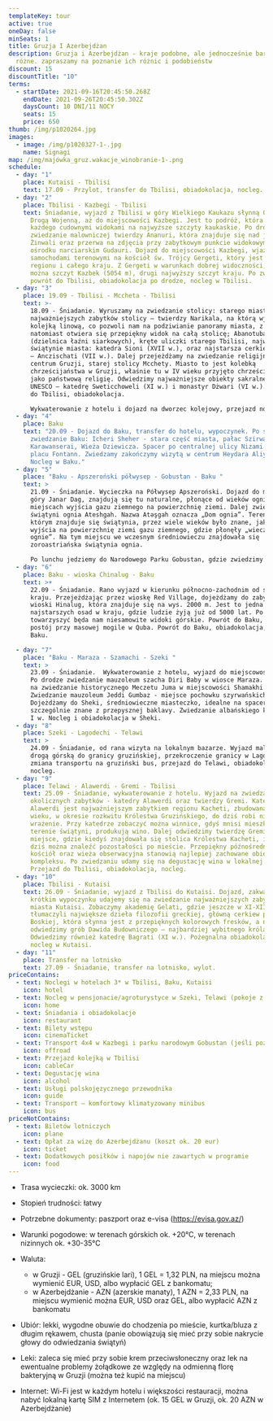 ```yaml
---
templateKey: tour
active: true
oneDay: false
minSeats: 1
title: Gruzja I Azerbejdżan
description: Gruzja i Azerbejdżan - kraje podobne, ale jednocześnie bardzo
  różne. zapraszamy na poznanie ich różnic i podobieństw
discount: 15
discountTitle: "10"
terms:
  - startDate: 2021-09-16T20:45:50.268Z
    endDate: 2021-09-26T20:45:50.302Z
    daysCount: 10 DNI/11 NOCY
    seats: 15
    price: 650
thumb: /img/p1020264.jpg
images:
  - image: /img/p1020327-1-.jpg
    name: Signagi
map: /img/majówka_gruz.wakacje_winobranie-1-.png
schedule:
  - day: "1"
    place: Kutaisi - Tbilisi
    text: 17.09 - Przylot, transfer do Tbilisi, obiadokolacja, nocleg.
  - day: "2"
    place: Tbilisi - Kazbegi - Tbilisi
    text: Śniadanie, wyjazd z Tbilisi w góry Wielkiego Kaukazu słynną Gruzińską
      Drogą Wojenną, aż do miejscowości Kazbegi. Jest to podróż, która zachwyci
      każdego cudownymi widokami na najwyższe szczyty kaukaskie. Po drodze
      zwiedzanie malowniczej twierdzy Ananuri, która znajduje się nad jeziorem
      Żinwali oraz przerwa na zdjęcia przy zabytkowym punkcie widokowym w
      ośrodku narciarskim Gudauri. Dojazd do miejscowości Kazbegi, wjazd
      samochodami terenowymi na kościół św. Trójcy Gergeti, który jest wizytówką
      regionu i całego kraju. Z Gergeti w warunkach dobrej widoczności, zobaczyć
      można szczyt Kazbek (5054 m), drugi najwyższy szczyt kraju. Po zwiedzaniu
      powrót do Tbilisi, obiadokolacja po drodze, nocleg w Tbilisi.
  - day: "3"
    place: 19.09 - Tbilisi - Mccheta - Tbilisi
    text: >-
      18.09 - Śniadanie. Wyruszamy na zwiedzanie stolicy: starego miasta oraz
      najważniejszych zabytków stolicy – twierdzy Narikala, na którą wjedziemy
      kolejką linową, co pozwoli nam na podziwianie panoramy miasta, z twierdzy
      natomiast otwiera się przepiękny widok na całą stolicę; Abanotubani
      (dzielnica łaźni siarkowych), kręte uliczki starego Tbilisi, najważniejsze
      świątynie miasta: katedra Sioni (XVII w.), oraz najstarsza cerkiew Tbilisi
      – Anczischati (VII w.). Dalej przejeżdżamy na zwiedzanie religijnego
      centrum Gruzji, starej stolicy Mcchety. Miasto to jest kolebką
      chrześcijaństwa w Gruzji, właśnie tu w IV wieku przyjęto chrześcijaństwo
      jako państwową religię. Odwiedzimy najważniejsze obiekty sakralne z listy
      UNESCO – katedrę Sweticchoweli (XI w.) i monastyr Dżwari (VI w.). Powrót
      do Tbilisi, obiadokolacja. 

      Wykwaterowanie z hotelu i dojazd na dworzec kolejowy, przejazd nocnym pociągiem relacji Tbilisi - Baku. 
  - day: "4"
    place: Baku
    text: "20.09 - Dojazd do Baku, transfer do hotelu, wypoczynek. Po śniadaniu
      zwiedzanie Baku: Icheri Sheher - stara część miasta, pałac Szirwan Szacha,
      Karawanserai, Wieża Dziewicza. Spacer po centralnej ulicy Nizami oraz
      placu Fontann. Zwiedzamy zakończymy wizytą w centrum Heydara Aliyeva.
      Nocleg w Baku."
  - day: "5"
    place: "Baku - Apszeroński półwysep - Gobustan - Baku "
    text: >
      21.09 - Śniadanie. Wycieczka na Półwysep Apszeroński. Dojazd do mitycznej
      góry Janar Dag, znajdują się tu naturalne, płonące od wieków ognie, w
      miejscach wyjścia gazu ziemnego na powierzchnię ziemi. Dalej zwiedzanie
      świątyni ognia Ateshgah. Nazwa Atəşgah oznacza „Dom ognia”. Teren na
      którym znajduje się świątynia, przez wiele wieków było znane, jako miejsce
      wyjścia na powierzchnię ziemi gazu ziemnego, gdzie płonęły „wieczne
      ognie”. Na tym miejscu we wczesnym średniowieczu znajdowała się
      zoroastriańska świątynia ognia.

      Po lunchu jedziemy do Narodowego Parku Gobustan, gdzie zwiedzimy miejsce, znane pod nazwą Muzeum Petroglifów.  Jeśli pogoda pozwoli, wyjazd w głąb parku do błotnych wulkanów Gobustan (możliwa zmiana pojazdu).  Powrót do Baku, obiadokolacja, nocleg. 
  - day: "6"
    place: Baku - wioska Chinalug - Baku
    text: >+
      22.09 - Śniadanie. Rano wyjazd w kierunku północno-zachodnim od stolicy
      kraju. Przejeżdżając przez wioskę Red Village, dojeżdżamy do zabytkowej
      wioski Hinalug, która znajduje się na wys. 2000 m. Jest to jedna z
      najstarszych osad w kraju, gdzie ludzie żyją już od 5000 lat. Po drodze
      towarzyszyć będa nam niesamowite widoki górskie. Powrót do Baku, po drodze
      postój przy masowej mogile w Quba. Powrót do Baku, obiadokolacja, nocleg w
      Baku. 

  - day: "7"
    place: "Baku - Maraza - Szamachi - Szeki "
    text: >
      23.09 - Śniadanie.  Wykwaterowanie z hotelu, wyjazd do miejscowości Sheki.
      Po drodze zwiedzanie mauzoleum szacha Diri Baby w wiosce Maraza. Przejazd
      na zwiedzanie historycznego Meczetu Juma w miejscowości Shamakhi.
      Zwiedzanie mauzoleum Jeddi Gumbaz - miejsce pochowku szyrwańskich szachów.
      Dojeżdżamy do Sheki, średniowieczne miasteczko, idealne na spacery,
      szczególnie znane z przepysznej baklavy. Zwiedzanie albańskiego kościoła z
      I w. Nocleg i obiadokolacja w Sheki. 
  - day: "8"
    place: Szeki - Lagodechi - Telawi
    text: >
      24.09 - Śniadanie, od rana wizyta na lokalnym bazarze. Wyjazd malowniczą
      drogą górską do granicy gruzińskiej, przekroczenie granicy w Lagodekhi,
      zmiana transportu na gruziński bus, przejazd do Telawi, obiadokolacja,
      nocleg.  
  - day: "9"
    place: Telawi - Alawerdi - Gremi - Tbilisi
    text: 25.09 - Śniadanie, wykwaterowanie z hotelu. Wyjazd na zwiedzanie
      okolicznych zabytków - katedry Alawerdi oraz twierdzy Gremi. Katedra
      Alawerdi jest najważniejszym zabytkiem regionu Kacheti, zbudowana w XII
      wieku, w okresie rozkwitu Królestwa Gruzińskiego, do dziś robi niesamowite
      wrażenie. Przy katedrze zobaczyć można winnice, gdyś mnisi mieszkający na
      terenie świątyni, produkują wino. Dalej odwiedzimy twierdzę Gremi,
      miejsce, gdzie kiedyś znajdowała się stolica Królestwa Kacheti, i gdzie do
      dziś można znaleźć pozostałości po mieście. Przepiękny późnośredniowieczny
      kościół oraz wieża obserwacyjna stanowią najlepiej zachowane obiekty
      kompleksu. Po zwiedzaniu udamy się na degustację wina w lokalnej winiarni.
      Przejazd do Tbilisi, obiadokolacja, nocleg.
  - day: "10"
    place: Tbilisi - Kutaisi
    text: 26.09 - Śniadanie, wyjazd z Tbilisi do Kutaisi. Dojazd, zakwaterowanie. Po
      krótkim wypoczynku udajemy się na zwiedzanie najważniejszych zabytków
      miasta Kutaisi. Zobaczymy akademię Gelati, gdzie jeszcze w XI-XII wieku
      tłumaczyli największe dzieła filozofii greckiej, główną cerkiew pw. Matki
      Boskiej, która słynna jest z przepięknych kolorowych fresków, a na koniec
      odwiedzimy grób Dawida Budowniczego – najbardziej wybitnego króla Gruzji.
      Odwiedzimy również katedrę Bagrati (XI w.). Pożegnalna obiadokolacja i
      nocleg w Kutaisi.
  - day: "11"
    place: Transfer na lotnisko
    text: 27.09 - Śniadanie, transfer na lotnisko, wylot.
priceContains:
  - text: Noclegi w hotelach 3* w Tbilisi, Baku, Kutaisi
    icon: hotel
  - text: Nocleg w pensjonacie/agroturystyce w Szeki, Telawi (pokoje z łazienkami)
    icon: home
  - text: Śniadania i obiadokolacje
    icon: restaurant
  - text: Bilety wstępu
    icon: cinemaTicket
  - text: Transport 4x4 w Kazbegi i parku narodowym Gobustan (jeśli pozwoli pogoda)
    icon: offroad
  - text: Przejazd kolejką w Tbilisi
    icon: cableCar
  - text: Degustację wina
    icon: alcohol
  - text: Usługi polskojęzycznego przewodnika
    icon: guide
  - text: Transport – komfortowy klimatyzowany minibus
    icon: bus
priceNotContains:
  - text: Biletów lotniczych
    icon: plane
  - text: Opłat za wizę do Azerbejdżanu (koszt ok. 20 eur)
    icon: ticket
  - text: Dodatkowych posiłków i napojów nie zawartych w programie
    icon: food
---
```

* Trasa wycieczki: ok. 3000 km
* Stopień trudności: łatwy
* Potrzebne dokumenty: paszport oraz e-visa (<https://evisa.gov.az/>)
* Warunki pogodowe: w terenach górskich ok. +20°C, w terenach nizinnych ok. +30-35°C
* Waluta:

  * w Gruzji - GEL (gruzińskie lari), 1 GEL = 1,32 PLN, na miejscu można wymienić EUR, USD, albo wypłacić GEL z bankomatu;
  * w Azerbejdżanie - AZN (azerskie manaty), 1 AZN = 2,33 PLN, na miejscu wymienić można EUR, USD oraz GEL, albo wypłacić AZN z bankomatu
* Ubiór: lekki, wygodne obuwie do chodzenia po mieście, kurtka/bluza z długim rękawem, chusta (panie obowiązują się mieć przy sobie nakrycie głowy do odwiedzania świątyń)
* Leki: zaleca się mieć przy sobie krem przeciwsłoneczny oraz lek na ewentualne problemy żołądkowe ze względy na odmienną florę bakteryjną w Gruzji (można też kupić na miejscu)
* Internet: Wi-Fi jest w każdym hotelu i większości restauracji, można nabyć lokalną kartę SIM z Internetem (ok. 15 GEL w Gruzji, ok. 20 AZN w Azerbejdżanie)
